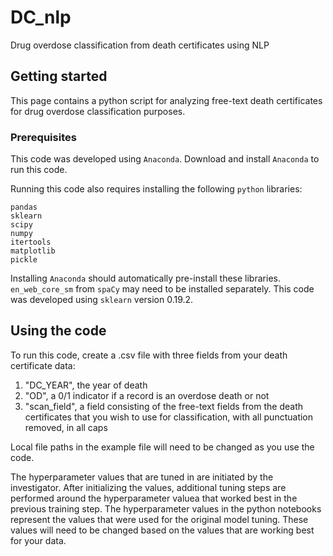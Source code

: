 # DC_nlp
Drug overdose classification from death certificates using NLP

## Getting started

This page contains a python script for analyzing free-text death certificates for drug overdose classification purposes.

### Prerequisites

This code was developed using `Anaconda`. Download and install `Anaconda` to run this code.

Running this code also requires installing the following `python` libraries:

```
pandas
sklearn
scipy
numpy
itertools
matplotlib
pickle
```

Installing `Anaconda` should automatically pre-install these libraries. `en_web_core_sm` from `spaCy` may need to be installed separately.
This code was developed using `sklearn` version 0.19.2. 

## Using the code

To run this code, create a .csv file with three fields from your death certificate data: 
  1. "DC_YEAR", the year of death
  2. "OD", a 0/1 indicator if a record is an overdose death or not
  3. "scan_field", a field consisting of the free-text fields from the death certificates 
     that you wish to use for classification, with all punctuation removed, in all caps

Local file paths in the example file will need to be changed as you use the code.

The hyperparameter values that are tuned in are initiated by the investigator.
After initializing the values, additional tuning steps are performed around the hyperparameter valuea that worked best in the previous
training step.
The hyperparameter values in the python notebooks represent the values that were used for the original model tuning.
These values will need to be changed based on the values that are working best for your data. 
